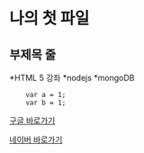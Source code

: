 나의 첫 파일
==============

부제목 줄
--------------

*HTML 5 강좌
*nodejs
*mongoDB

```
	var a = 1;
	var b = 1;
```

[구글 바로가기](http://google.com)

[네이버 바로가기](http://naver.com)